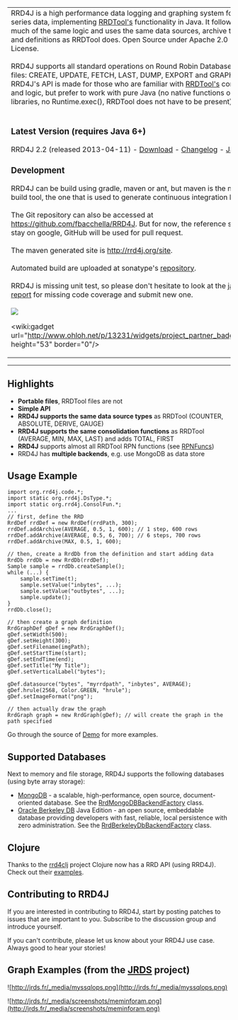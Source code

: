 <table cellpadding='0' border='0' cellspacing='0'>
<tr>
<td valign='top'>
RRD4J is a high performance data logging and graphing system for time series data, implementing <a href='http://oss.oetiker.ch/rrdtool/'>RRDTool's</a> functionality in Java. It follows much of the same logic and uses the same data sources, archive types and definitions as RRDTool does. Open Source under Apache 2.0 License.<br>
<br>
RRD4J supports all standard operations on Round Robin Database (RRD) files: CREATE, UPDATE, FETCH, LAST, DUMP, EXPORT and GRAPH. RRD4J's API is made for those who are familiar with <a href='http://oss.oetiker.ch/rrdtool/'>RRDTool's</a> concepts and logic, but prefer to work with pure Java (no native functions or libraries, no Runtime.exec(), RRDTool does not have to be present).<br>
<br>
<h3>Latest Version (requires Java 6+)</h3>
RRD4J 2.2 (released 2013-04-11) - <a href='http://code.google.com/p/rrd4j/downloads/list'>Download</a> - <a href='http://rrd4j.googlecode.com/git-history/2.2/changelog.txt'>Changelog</a> - <a href='http://rrd4j.googlecode.com/git-history/2.2/javadoc/reference/packages.html'>Javadoc</a>


<h3>Development</h3>
RRD4J can be build using gradle, maven or ant, but maven is the main build tool, the one that is used to generate continuous integration build.<br>
<br>
The Git repository can also be accessed at <a href='https://github.com/fbacchella/RRD4J'>https://github.com/fbacchella/RRD4J</a>. But for now, the reference site will stay on google, GitHub will be used for pull request.<br>
<br>
The maven generated site is <a href='http://rrd4j.org/site'>http://rrd4j.org/site</a>.<br>
<br>
Automated build are uploaded at sonatype's <a href='https://oss.sonatype.org/content/repositories/snapshots/org/rrd4j/rrd4j'>repository</a>.<br>
<br>
RRD4J is missing unit test, so please don't hesitate to look at the <a href='http://rrd4j.org/site/jacoco'>jacoco report</a> for missing code coverage and submit new one.<br>
<br>
<a href='http://jrds.fr/jenkins/job/rrd4j/'><img src='http://jrds.fr/jenkins/job/rrd4j/badge/icon?file=.png' /></a>

<wiki:gadget url="http://www.ohloh.net/p/13231/widgets/project_partner_badge.xml" height="53" border="0"/><br>
</td>
<td>
<table cellpadding='5' border='0'>
<tr>
<td>
<img src='http://rrd4j.googlecode.com/git/demo.png' />
</td>
</tr>
</table>
</td>
</tr>
</table>


---


## Highlights ##

  * **Portable files**, RRDTool files are not
  * **Simple API**
  * **RRD4J supports the same data source types** as RRDTool (COUNTER, ABSOLUTE, DERIVE, GAUGE)
  * **RRD4J supports the same consolidation functions** as RRDTool (AVERAGE, MIN, MAX, LAST) and adds TOTAL, FIRST
  * **RRD4J** supports almost all RRDTool RPN functions (see [RPNFuncs](RPNFuncs.md))
  * RRD4J has **multiple backends**, e.g. use MongoDB as data store

## Usage Example ##
```
import org.rrd4j.code.*;
import static org.rrd4j.DsType.*;
import static org.rrd4j.ConsolFun.*;
...
// first, define the RRD
RrdDef rrdDef = new RrdDef(rrdPath, 300);
rrdDef.addArchive(AVERAGE, 0.5, 1, 600); // 1 step, 600 rows
rrdDef.addArchive(AVERAGE, 0.5, 6, 700); // 6 steps, 700 rows
rrdDef.addArchive(MAX, 0.5, 1, 600);

// then, create a RrdDb from the definition and start adding data
RrdDb rrdDb = new RrdDb(rrdDef);
Sample sample = rrdDb.createSample();
while (...) {
    sample.setTime(t);
    sample.setValue("inbytes", ...);
    sample.setValue("outbytes", ...);
    sample.update();
}
rrdDb.close();

// then create a graph definition
RrdGraphDef gDef = new RrdGraphDef();
gDef.setWidth(500);
gDef.setHeight(300);
gDef.setFilename(imgPath);
gDef.setStartTime(start);
gDef.setEndTime(end);
gDef.setTitle("My Title");
gDef.setVerticalLabel("bytes");

gDef.datasource("bytes", "myrrdpath", "inbytes", AVERAGE);
gDef.hrule(2568, Color.GREEN, "hrule");
gDef.setImageFormat("png");

// then actually draw the graph
RrdGraph graph = new RrdGraph(gDef); // will create the graph in the path specified
```

Go through the source of [Demo](http://rrd4j.googlecode.com/svn/trunk/src/main/java/org/rrd4j/demo/Demo.java) for more examples.
## Supported Databases ##
Next to memory and file storage, RRD4J supports the following databases (using byte array storage):

  * [MongoDB](http://www.mongodb.org/) - a scalable, high-performance, open source, document-oriented database. See the [RrdMongoDBBackendFactory](http://code.google.com/p/rrd4j/source/browse/trunk/src/main/java/org/rrd4j/core/RrdMongoDBBackendFactory.java) class.
  * [Oracle Berkeley DB](http://www.oracle.com/technetwork/database/berkeleydb/overview/index-093405.html) Java Edition -  an open source, embeddable database providing developers with fast, reliable, local persistence with zero administration. See the [RrdBerkeleyDbBackendFactory](http://code.google.com/p/rrd4j/source/browse/trunk/src/main/java/org/rrd4j/core/RrdBerkeleyDbBackendFactory.java) class.

## Clojure ##

Thanks to the [rrd4clj](https://github.com/maoe/rrd4clj) project Clojure now has a RRD API (using RRD4J). Check out their [examples](https://github.com/maoe/rrd4clj/blob/master/src/clj/rrd4clj/examples.clj).

## Contributing to RRD4J ##

If you are interested in contributing to RRD4J, start by posting patches to issues that are important to you. Subscribe to the discussion group and introduce yourself.

If you can't contribute, please let us know about your RRD4J use case. Always good to hear your stories!

## Graph Examples (from the [JRDS](http://jrds.fr/) project) ##

![http://jrds.fr/_media/myssqlops.png](http://jrds.fr/_media/myssqlops.png)

![http://jrds.fr/_media/screenshots/meminforam.png](http://jrds.fr/_media/screenshots/meminforam.png)